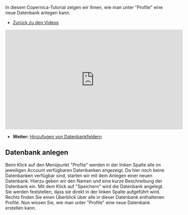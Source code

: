 In diesem Copernica-Tutorial zeigen wir Ihnen, wie man unter "Profile"
eine neue Datenbank anlegen kann.

-   [Zurück zu den Videos](./video-tutorials.md "Video's")

<iframe width="560" height="315" src="https://www.youtube.com/embed/L8JuRWnXPYU?list=PLgCg-YR2FABYzqpQwqF3eQjlfCtyBikTA" frameborder="0" allowfullscreen="allowfullscreen"></iframe>

-   **Weiter:** [Hinzufugen von Datenbankfeldern](./profile-hinzufugen-von-datenbankfeldern.md "Hinzufugen von Datenbankfeldern")

Datenbank anlegen
-----------------

Beim Klick auf den Menüpunkt "Profile" werden in der linken Spalte alle
im jeweiligen Account verfügbaren Datenbanken angezeigt. 
Da hier noch keine Datenbanken verfügbar sind, starten wir mit dem
Anlegen einer neuen Datenbank.
Hierzu geben wir den Namen und eine kurze Beschreibung der Datenbank
ein. Mit dem Klick auf "Speichern" wird die Datenbank angelegt.
Sie werden feststellen, dass sie direkt in der linken Spalte aufgeführt
wird. Rechts finden Sie einen Überblick über alle in dieser Datenbank
enthaltenen Profile.
Nun wissen Sie, wie man unter "Profile" eine neue Datenbank erstellen
kann.